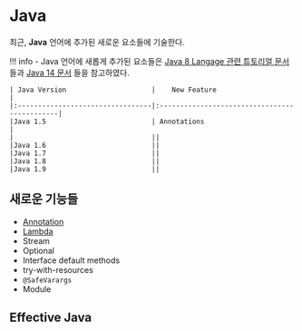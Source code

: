 Java 
=============================

최근, **Java** 언어에 추가된 새로운 요소들에 기술한다. 


!!! info
    - Java 언어에 새롭게 추가된 요소들은 [Java 8 Langage 관련 튜토리얼 문서][java8_Tutorial] 들과 [Java 14 문서][java14] 들을 참고하였다.

    
    | Java Version                     |    New Feature                               |
    |:---------------------------------|:---------------------------------------------|
    |Java 1.5                          | Annotations                                  |
    |                                  ||
    |Java 1.6                          ||
    |Java 1.7                          ||
    |Java 1.8                          ||
    |Java 1.9                          ||


[java8_Tutorial]: https://docs.oracle.com/javase/tutorial/java
[java14]: https://docs.oracle.com/en/java/javase/14/language/toc.htm





## 새로운 기능들

- [Annotation](./annotation.md)
- [Lambda](./lambda.md)
- Stream
- Optional
- Interface default methods
- try-with-resources
- `@SafeVarargs`
- Module


Effective Java
--------------------------------------------




